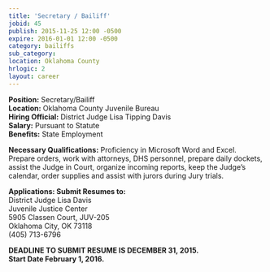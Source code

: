 ```yaml
---
title: 'Secretary / Bailiff'
jobid: 45
publish: 2015-11-25 12:00 -0500
expire: 2016-01-01 12:00 -0500
category: bailiffs
sub_category: 
location: Oklahoma County
hrlogic: 2
layout: career
---
```

<p><strong>Position:</strong> Secretary/Bailiff<br>
<strong>Location:</strong> Oklahoma County Juvenile Bureau<br>
<strong>Hiring Official:</strong> District Judge Lisa Tipping Davis<br>
<strong>Salary:</strong> Pursuant to Statute<br>
<strong>Benefits:</strong> State Employment</p>
<p><strong>Necessary Qualifications:</strong> Proficiency in Microsoft Word and Excel.  Prepare orders, work with attorneys, DHS personnel, prepare daily dockets, assist the Judge in Court, organize incoming reports, keep the Judge’s calendar, order supplies and assist with jurors during Jury trials.</p>
<p><strong>Applications: Submit Resumes to:</strong><br>
District Judge Lisa Davis<br>
Juvenile Justice Center<br>
5905 Classen Court, JUV-205	<br>
Oklahoma City, OK 73118<br>
(405) 713-6796  
</p>
<p><strong>DEADLINE TO SUBMIT RESUME IS DECEMBER 31, 2015.</strong> <br>
<strong>Start Date February 1, 2016.</strong></p>